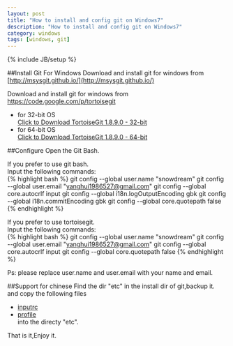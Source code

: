 ```yaml
---
layout: post
title: "How to install and config git on Windows7"
description: "How to install and config git on Windows7"
category: windows
tags: [windows, git]
---
```

{% include JB/setup %}

##Install Git For Windows
Download and install git for windows from [http://msysgit.github.io/](http://msysgit.github.io/)

Download and install git for windows from [https://code.google.com/p/tortoisegit
](https://code.google.com/p/tortoisegit)   
* for 32-bit OS  
   [Click to Download TortoiseGit 1.8.9.0 - 32-bit](http://download.tortoisegit.org/tgit/1.8.9.0/TortoiseGit-1.8.9.0-32bit.msi)   
* for 64-bit OS   
   [Click to Download TortoiseGit 1.8.9.0 - 64-bit](http://download.tortoisegit.org/tgit/1.8.9.0/TortoiseGit-1.8.9.0-64bit.msi)
<!-- more -->  

##Configure
Open the Git Bash.

If you prefer to use git bash.  
Input the following commands:  
{% highlight bash %}
git config --global user.name "snowdream"
git config --global user.email "yanghui1986527@gmail.com"
git config --global core.autocrlf input
git config --global i18n.logOutputEncoding gbk
git config --global i18n.commitEncoding gbk
git config --global core.quotepath false
{% endhighlight %}  

If you prefer to use tortoisegit.  
Input the following commands:   
{% highlight bash %}
git config --global user.name "snowdream"
git config --global user.email "yanghui1986527@gmail.com"
git config --global core.autocrlf input
git config --global core.quotepath false
{% endhighlight %} 

Ps:
please replace user.name and user.email with your name and email.


##Support for chinese
Find the dir "etc" in the install dir of git,backup it. and copy the following files
* [inputrc](https://raw.githubusercontent.com/snowdream/blog/master/assets/files/inputrc)
* [profile](https://raw.githubusercontent.com/snowdream/blog/master/assets/files/profile)  
into the directy "etc".

That is it,Enjoy it.
